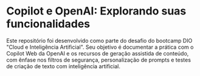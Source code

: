 # Copilot e OpenAI: Explorando suas funcionalidades

Este repositório foi desenvolvido como parte do desafio do bootcamp DIO "Cloud e Inteligência Artificial". Seu objetivo é documentar a prática com o Copilot Web da OpenAI e os recursos de geração assistida de conteúdo, com ênfase nos filtros de segurança, personalização de prompts e testes de criação de texto com inteligência artificial.

